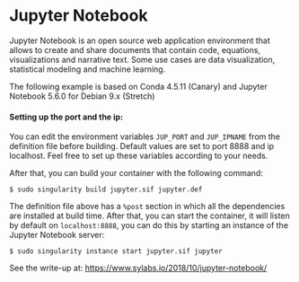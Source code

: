 # Jupyter Notebook

Jupyter Notebook is an open source web application environment that allows to create and share documents that contain code, equations, visualizations and narrative text. Some use cases are data visualization, statistical modeling and machine learning.

The following example is based on Conda 4.5.11 (Canary) and Jupyter Notebook 5.6.0 for Debian 9.x (Stretch)

#### Setting up the port and the ip:

You can edit the environment variables `JUP_PORT` and `JUP_IPNAME` from the definition file before building. Default values are set to port 8888 and ip localhost.
Feel free to set up these variables according to your needs.

After that, you can build your container with the following command:

```
$ sudo singularity build jupyter.sif jupyter.def
```

The definition file above has a `%post` section in which all the dependencies are installed at build time. After that, you can start the container, it will listen by default on `localhost:8888`, you can do this by starting an instance of the Jupyter Notebook server:

```
$ sudo singularity instance start jupyter.sif jupyter
```

See the write-up at:
https://www.sylabs.io/2018/10/jupyter-notebook/
